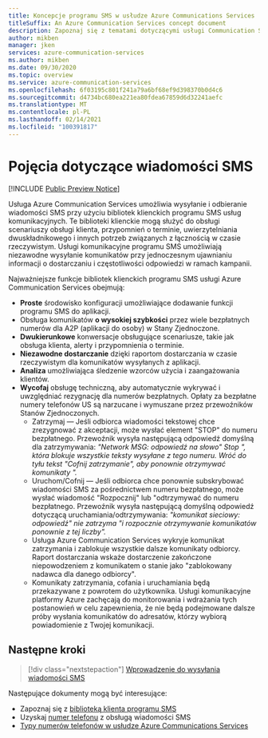 ```yaml
---
title: Koncepcje programu SMS w usłudze Azure Communications Services
titleSuffix: An Azure Communication Services concept document
description: Zapoznaj się z tematami dotyczącymi usługi Communication Services.
author: mikben
manager: jken
services: azure-communication-services
ms.author: mikben
ms.date: 09/30/2020
ms.topic: overview
ms.service: azure-communication-services
ms.openlocfilehash: 6f03195c801f241a79a6bf68ef9d398370b0d4c6
ms.sourcegitcommit: d4734bc680ea221ea80fdea67859d6d32241aefc
ms.translationtype: MT
ms.contentlocale: pl-PL
ms.lasthandoff: 02/14/2021
ms.locfileid: "100391817"
---
```

# <a name="sms-concepts"></a>Pojęcia dotyczące wiadomości SMS

[!INCLUDE [Public Preview Notice](../../includes/public-preview-include.md)]

Usługa Azure Communication Services umożliwia wysyłanie i odbieranie wiadomości SMS przy użyciu bibliotek klienckich programu SMS usług komunikacyjnych. Te biblioteki klienckie mogą służyć do obsługi scenariuszy obsługi klienta, przypomnień o terminie, uwierzytelniania dwuskładnikowego i innych potrzeb związanych z łącznością w czasie rzeczywistym. Usługi komunikacyjne programu SMS umożliwiają niezawodne wysyłanie komunikatów przy jednoczesnym ujawnianiu informacji o dostarczaniu i częstotliwości odpowiedzi w ramach kampanii.

Najważniejsze funkcje bibliotek klienckich programu SMS usługi Azure Communication Services obejmują:

-  **Proste** środowisko konfiguracji umożliwiające dodawanie funkcji programu SMS do aplikacji.
- Obsługa komunikatów **o wysokiej szybkości** przez wiele bezpłatnych numerów dla A2P (aplikacji do osoby) w Stany Zjednoczone.
- **Dwukierunkowe** konwersacje obsługujące scenariusze, takie jak obsługa klienta, alerty i przypomnienia o terminie.
- **Niezawodne dostarczanie** dzięki raportom dostarczania w czasie rzeczywistym dla komunikatów wysyłanych z aplikacji.
- **Analiza** umożliwiająca śledzenie wzorców użycia i zaangażowania klientów.
- **Wycofaj** obsługę techniczną, aby automatycznie wykrywać i uwzględniać rezygnację dla numerów bezpłatnych. Opłaty za bezpłatne numery telefonów US są narzucane i wymuszane przez przewoźników Stanów Zjednoczonych.
  - Zatrzymaj — Jeśli odbiorca wiadomości tekstowej chce zrezygnować z akceptacji, może wysłać element "STOP" do numeru bezpłatnego. Przewoźnik wysyła następującą odpowiedź domyślną dla zatrzymywania: *"Network MSG: odpowiedź na słowo" Stop ", która blokuje wszystkie teksty wysyłane z tego numeru. Wróć do tyłu tekst "Cofnij zatrzymanie", aby ponownie otrzymywać komunikaty ".*
  - Uruchom/Cofnij — Jeśli odbiorca chce ponownie subskrybować wiadomości SMS za pośrednictwem numeru bezpłatnego, może wysłać wiadomość "Rozpocznij" lub "odtrzymywać do numeru bezpłatnego. Przewoźnik wysyła następującą domyślną odpowiedź dotyczącą uruchamiania/odtrzymywania: *"komunikat sieciowy: odpowiedź" nie zatrzyma "i rozpocznie otrzymywanie komunikatów ponownie z tej liczby".*
  - Usługa Azure Communication Services wykryje komunikat zatrzymania i zablokuje wszystkie dalsze komunikaty odbiorcy. Raport dostarczania wskaże dostarczenie zakończone niepowodzeniem z komunikatem o stanie jako "zablokowany nadawca dla danego odbiorcy".
  - Komunikaty zatrzymania, cofania i uruchamiania będą przekazywane z powrotem do użytkownika. Usługi komunikacyjne platformy Azure zachęcają do monitorowania i wdrażania tych postanowień w celu zapewnienia, że nie będą podejmowane dalsze próby wysłania komunikatów do adresatów, którzy wybiorą powiadomienie z Twojej komunikacji.


## <a name="next-steps"></a>Następne kroki

> [!div class="nextstepaction"]
> [Wprowadzenie do wysyłania wiadomości SMS](../../quickstarts/telephony-sms/send.md)

Następujące dokumenty mogą być interesujące:

- Zapoznaj się z [biblioteką klienta programu SMS](../telephony-sms/sdk-features.md)
- Uzyskaj [numer telefonu](../../quickstarts/telephony-sms/get-phone-number.md) z obsługą wiadomości SMS
- [Typy numerów telefonów w usłudze Azure Communications Services](../telephony-sms/plan-solution.md)

